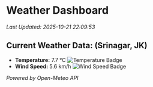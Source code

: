 
# Weather Dashboard

_Last Updated: 2025-10-21 22:09:53_

## Current Weather Data: (Srinagar, JK)
- **Temperature:** 7.7 °C ![Temperature Badge](https://img.shields.io/badge/Temperature-Low%20Temp-blue)
- **Wind Speed:** 5.6 km/h ![Wind Speed Badge](https://img.shields.io/badge/Wind%20Speed-Light%20Wind-blue)

*Powered by Open-Meteo API*
